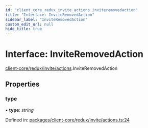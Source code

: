 ```yaml
---
id: "client_core_redux_invite_actions.inviteremovedaction"
title: "Interface: InviteRemovedAction"
sidebar_label: "InviteRemovedAction"
custom_edit_url: null
hide_title: true
---
```


# Interface: InviteRemovedAction

[client-core/redux/invite/actions](../modules/client_core_redux_invite_actions.md).InviteRemovedAction

## Properties

### type

• **type**: *string*

Defined in: [packages/client-core/redux/invite/actions.ts:24](https://github.com/xr3ngine/xr3ngine/blob/5c3dcaef1/packages/client-core/redux/invite/actions.ts#L24)
